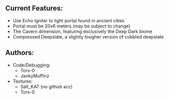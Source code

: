 Current Features:
-
- Use Echo Igniter to light portal found in ancient cities
- Portal must be 20x6 meters (may be subject to change)
- The Cavern dimension, featuring exclusively the Deep Dark biome
- Compressed Deepslate, a slightly tougher version of cobbled deepslate

Authors:
-
- Code/Debugging:
  - Tors-0
  - JankyMuffinz
- Textures:
  - Salt_KAT (no github acc)
  - Tors-0